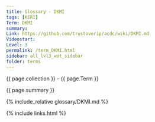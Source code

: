 ```yaml
---
title: Glossary - DKMI
tags: [KERI]
Term: DKMI
summary: 
Link: https://github.com/trustoverip/acdc/wiki/DKMI.md
Videostart: 
Level: 3
permalink: /term_DKMI.html
sidebar: all_lvl3_wot_sidebar
folder: terms
---
```


{{ page.collection }} - {{ page.Term }}

   {{ page.summary }}

{% include_relative glossary/DKMI.md %}

 {% include links.html %} 
